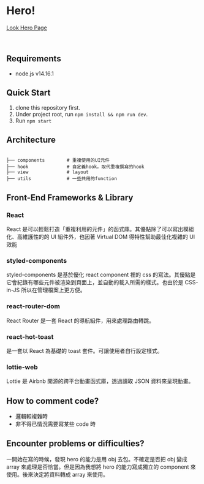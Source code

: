 # Hero!

[Look Hero Page ](https://github.com/facebook/create-react-app)

</br>

## Requirements

- node.js v14.16.1

## Quick Start

1. clone this repository first.
2. Under project root, run `npm install && npm run dev`.
3. Run `npm start`

## Architecture

```

├── components        # 重複使用的UI元件
├── hook              # 自定義hook，取代重複撰寫的hook
├── view              # layout
├── utils             # 一些共用的function

```

## Front-End Frameworks & Library

### React

React 是可以輕鬆打造「重複利用的元件」的函式庫。其優點除了可以寫出模組化、高維護性的的 UI 組件外，也因著 Virtual DOM 得特性幫助最佳化複雜的 UI 效能

### styled-components

styled-components 是基於優化 react component 裡的 css 的寫法。其優點是它會紀錄有哪些元件被渲染到頁面上，並自動的載入所需的樣式。也由於是 CSS-in-JS 所以在管理檔案上更方便。

### react-router-dom

React Router 是一套 React 的導航組件，用來處理路由轉跳。

### react-hot-toast

是一套以 React 為基礎的 toast 套件。可讓使用者自行設定樣式。

### lottie-web

Lottie 是 Airbnb 開源的跨平台動畫函式庫，透過讀取 JSON 資料來呈現動畫。

## How to comment code?

- 邏輯較複雜時
- 非不得已情況需要寫某些 code 時

## Encounter problems or difficulties?

一開始在寫的時候，發現 hero 的能力是用 obj 去包。不確定是否把 obj 變成 array 來處理是否恰當。但是因為我想將 hero 的能力寫成獨立的 component 來使用。後來決定將資料轉成 array 來使用。
